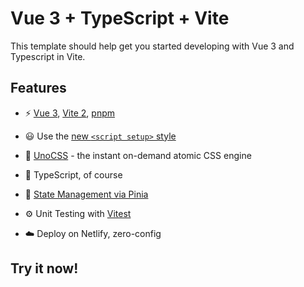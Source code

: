 # Vue 3 + TypeScript + Vite

This template should help get you started developing with Vue 3 and Typescript in Vite.


## Features
- ⚡️ [Vue 3](https://github.com/vuejs/vue-next), [Vite 2](https://github.com/vitejs/vite), [pnpm](https://pnpm.js.org/)

- 😃 Use the [new `<script setup>` style](https://github.com/vuejs/rfcs/pull/227)
- 🎨 [UnoCSS](https://github.com/antfu/unocss) - the instant on-demand atomic CSS engine
- 🦾 TypeScript, of course
- 🍍 [State Management via Pinia](https://pinia.vuejs.org/)
- ⚙️ Unit Testing with [Vitest](https://github.com/vitest-dev/vitest)

- ☁️ Deploy on Netlify, zero-config

## Try it now!

 

